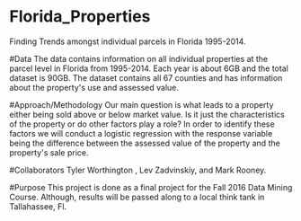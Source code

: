 # Florida_Properties
Finding Trends amongst individual parcels in Florida 1995-2014.

#Data
The data contains information on all individual properties at the parcel level in Florida from 1995-2014. Each year is about 6GB and the total dataset is 90GB. The dataset contains all 67 counties and has information about the property's use and assessed value.

#Approach/Methodology
Our main question is what leads to a property either being sold above or below market value. Is it just the characteristics of the property or do other factors play a role? In order to identify these factors we will conduct a logistic regression with the response variable being the difference between the assessed value of the property and the property's sale price.  

#Collaborators
Tyler Worthington , Lev Zadvinskiy, and Mark Rooney.

#Purpose
This project is done as a final project for the Fall 2016 Data Mining Course. Although, results will be passed along to a local think tank in Tallahassee, Fl.
